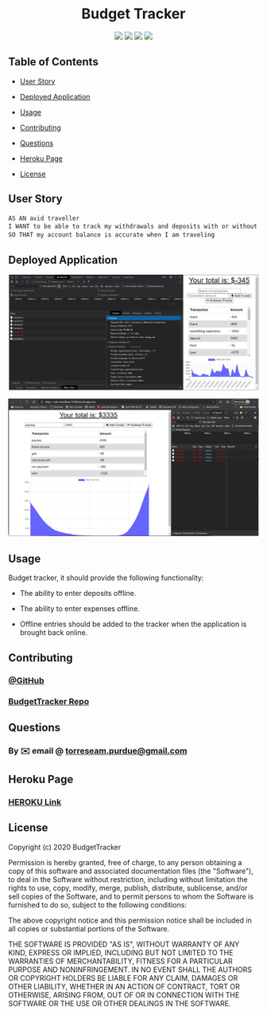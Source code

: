 <h1 align="center">Budget Tracker</h1>

<p align="center">
<img src="https://img.shields.io/badge/Javascript-brightgreen"/>
<img src="https://img.shields.io/badge/Express-red"/>
<img src="https://img.shields.io/badge/Node.js-success"/>
<img src="https://img.shields.io/badge/Mongoose-lightblue"/>


## Table of Contents

* [User Story](#user-story)

* [Deployed Application](#deployed-application)

* [Usage](#usage)

* [Contributing](#contributing)

* [Questions](questions)

* [Heroku Page](#heroku-page)

* [License](#license)

## User Story

```md
AS AN avid traveller
I WANT to be able to track my withdrawals and deposits with or without a data/internet connection
SO THAT my account balance is accurate when I am traveling 
```





## Deployed Application 

![MainPage](./public/chromeDevtools.PNG)


![OffLine](./public/offline-chromeDevtools2.PNG)




## Usage

Budget tracker, it should provide the following functionality:

* The ability to enter deposits offline.

* The ability to enter expenses offline.

* Offline entries should be added to the tracker when the application is brought back online.


## Contributing

### [@GitHub](https://github.com/torreseam)
### [BudgetTracker Repo](https://github.com/torreseam/Budget-Tracker.git)


## Questions

### By ✉️ email @ torreseam.purdue@gmail.com


## Heroku Page

### [HEROKU Link](https://calm-headland-75460.herokuapp.com/) 


 ## License


  Copyright (c) 2020 BudgetTracker

  Permission is hereby granted, free of charge, to any person obtaining a copy
  of this software and associated documentation files (the "Software"), to deal
  in the Software without restriction, including without limitation the rights
  to use, copy, modify, merge, publish, distribute, sublicense, and/or sell
  copies of the Software, and to permit persons to whom the Software is
  furnished to do so, subject to the following conditions:

  The above copyright notice and this permission notice shall be included in all
  copies or substantial portions of the Software.

  THE SOFTWARE IS PROVIDED "AS IS", WITHOUT WARRANTY OF ANY KIND, EXPRESS OR
  IMPLIED, INCLUDING BUT NOT LIMITED TO THE WARRANTIES OF MERCHANTABILITY,
  FITNESS FOR A PARTICULAR PURPOSE AND NONINFRINGEMENT. IN NO EVENT SHALL THE
  AUTHORS OR COPYRIGHT HOLDERS BE LIABLE FOR ANY CLAIM, DAMAGES OR OTHER
  LIABILITY, WHETHER IN AN ACTION OF CONTRACT, TORT OR OTHERWISE, ARISING FROM,
  OUT OF OR IN CONNECTION WITH THE SOFTWARE OR THE USE OR OTHER DEALINGS IN THE
  SOFTWARE.